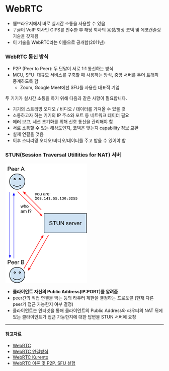 # WebRTC

- 웹브라우저에서 바로 실시간 소통을 사용할 수 있음
- 구글이 VoIP 회사인 GIPS를 인수한 후 해당 회사의 음성/영상 코덱 및 에코캔슬링 기술을 갖게됨
- 이 기술을  WebRTC라는 이름으로 공개함(2011년)

### WebRTC 통신 방식

- P2P (Peer to Peer): 두 단말이 서로 1:1 통신하는 방식
- MCU, SFU: 대규모 서비스를 구축할 때 사용하는 방식, 중앙 서버를 두어 트래픽 중계하도록 함
  - Zoom, Google Meet에선 SFU를 사용한 대표적 기업

두 기기가 실시간 소통을 하기 위해 다음과 같은 사항이 필요합니다.

- 기기의 스트리밍 오디오 / 비디오 / 데이터를 가져올 수 있을 것
- 소통하고자 하는 기기의 IP 주소와 포트 등 네트워크 데이터 필요
- 에러 보고, 세션 초기화를 위해 신호 통신을 관리해야 함
- 서로 소통할 수 있는 해상도인지, 코덱은 맞는지 capability 정보 교환
- 실제 연결을 맺음
- 이후 스티리밍 오디오/비디오/데이터를 주고 받을 수 있어야 함

  

### STUN(Session Traversal Utillities for NAT) 서버

![STUN](/res/webrtc-stun.png)

- **클라이언트 자신의 Public Address(IP:PORT)를 알려줌**
- peer간의 직접 연결을 막는 등의 라우터 제한을 결정하는 프로토콜 (현재 다른 peer가 접근 가능한지 여부 결정)
- 클라이언트는 인터넷을 통해 클라이언트의 Public Address와 라우터의 NAT 뒤에 있는 클라이언트가 접근 가능한지에 대한 답변을 STUN 서버에 요청



---

#### 참고자료

- [WebRTC](https://velog.io/@skyni/WebRTC%EC%97%90-%EB%8C%80%ED%95%9C-%EC%A0%95%EB%A6%AC)
- [WebRTC 연결방식](https://6987.tistory.com/entry/WebRTC-%EB%AF%B8%EB%94%94%EC%96%B4-%EC%97%B0%EA%B2%B0-%EB%B0%A9%EC%8B%9D-MCU-SFU-P2P)
- [WebRTC Kurento](https://gh402.tistory.com/43)
- [WebRTC 이론 및 P2P, SFU 실험](https://millo-l.github.io/WebRTC-%EC%9D%B4%EB%A1%A0-%EC%A0%95%EB%A6%AC%ED%95%98%EA%B8%B0/)